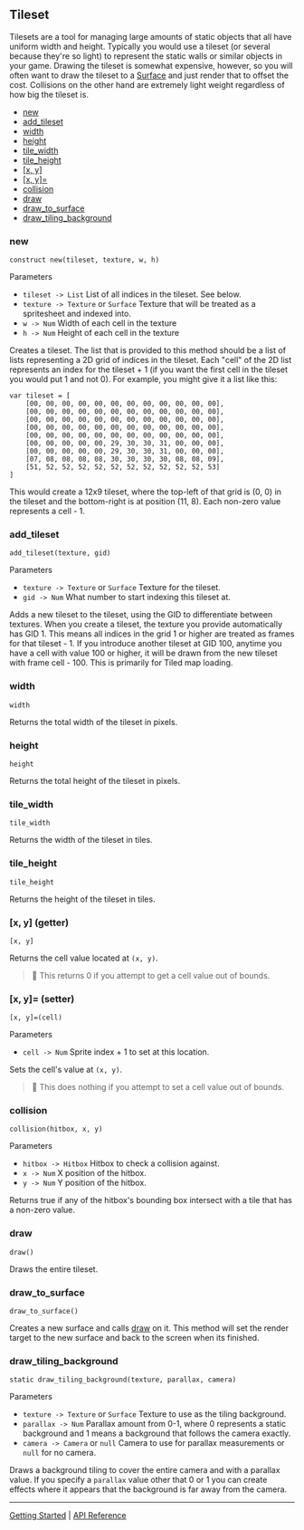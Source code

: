 ## Tileset
Tilesets are a tool for managing large amounts of static objects that all have uniform
width and height. Typically you would use a tileset (or several because they're so light)
to represent the static walls or similar objects in your game. Drawing the tileset is
somewhat expensive, however, so you will often want to draw the tileset to a [Surface](Surface.md)
and just render that to offset the cost. Collisions on the other hand are extremely light
weight regardless of how big the tileset is.

 + [new](#new)
 + [add_tileset](#add_tileset)
 + [width](#width)
 + [height](#height)
 + [tile_width](#tile_width)
 + [tile_height](#tile_height)
 + [[x, y]](#x-y-getter)
 + [[x, y]=](#x-y-setter)
 + [collision](#collision)
 + [draw](#draw)
 + [draw_to_surface](#draw_to_surface)
 + [draw_tiling_background](#draw_tiling_background)

### new
`construct new(tileset, texture, w, h)`

Parameters
 + `tileset -> List` List of all indices in the tileset. See below.
 + `texture -> Texture` or `Surface` Texture that will be treated as a spritesheet and indexed into.
 + `w -> Num` Width of each cell in the texture
 + `h -> Num` Height of each cell in the texture

Creates a tileset. The list that is provided to this method should be a list of lists
representing a 2D grid of indices in the tileset. Each "cell" of the 2D list represents
an index for the tileset + 1 (if you want the first cell in the tileset you would put 1
and not 0). For example, you might give it a list like this:

    var tileset = [
        [00, 00, 00, 00, 00, 00, 00, 00, 00, 00, 00, 00],
        [00, 00, 00, 00, 00, 00, 00, 00, 00, 00, 00, 00],
        [00, 00, 00, 00, 00, 00, 00, 00, 00, 00, 00, 00],
        [00, 00, 00, 00, 00, 00, 00, 00, 00, 00, 00, 00],
        [00, 00, 00, 00, 00, 00, 00, 00, 00, 00, 00, 00],
        [00, 00, 00, 00, 00, 29, 30, 30, 31, 00, 00, 00],
        [00, 00, 00, 00, 00, 29, 30, 30, 31, 00, 00, 00],
        [07, 08, 08, 08, 08, 30, 30, 30, 30, 08, 08, 09],
        [51, 52, 52, 52, 52, 52, 52, 52, 52, 52, 52, 53]
    ]

This would create a 12x9 tileset, where the top-left of that grid is (0, 0) in the tileset and
the bottom-right is at position (11, 8). Each non-zero value represents a cell - 1.

### add_tileset
`add_tileset(texture, gid)`

Parameters
 + `texture -> Texture` or `Surface` Texture for the tileset.
 + `gid -> Num` What number to start indexing this tileset at.

Adds a new tileset to the tileset, using the GID to differentiate between textures.
When you create a tileset, the texture you provide automatically has GID 1. This means all
indices in the grid 1 or higher are treated as frames for that tileset - 1. If you introduce
another tileset at GID 100, anytime you have a cell with value 100 or higher, it will be drawn
from the new tileset with frame cell - 100. This is primarily for Tiled map loading.

### width
`width`

Returns the total width of the tileset in pixels.

### height
`height`

Returns the total height of the tileset in pixels.

### tile_width
`tile_width`

Returns the width of the tileset in tiles.

### tile_height
`tile_height`

Returns the height of the tileset in tiles.

### [x, y] (getter)
`[x, y]`

Returns the cell value located at `(x, y)`.

> 📝 This returns 0 if you attempt to get a cell value out of bounds.

### [x, y]= (setter)
`[x, y]=(cell)`

Parameters
 + `cell -> Num` Sprite index + 1 to set at this location.

Sets the cell's value at `(x, y)`.

> 📝 This does nothing if you attempt to set a cell value out of bounds.

### collision
`collision(hitbox, x, y)`

Parameters
 + `hitbox -> Hitbox` Hitbox to check a collision against.
 + `x -> Num` X position of the hitbox.
 + `y -> Num` Y position of the hitbox.

Returns true if any of the hitbox's bounding box intersect with a tile
that has a non-zero value.

### draw
`draw()`

Draws the entire tileset.

### draw_to_surface
`draw_to_surface()`

Creates a new surface and calls [draw](#draw) on it. This method will set the render
target to the new surface and back to the screen when its finished.

### draw_tiling_background
`static draw_tiling_background(texture, parallax, camera)`

Parameters
+ `texture -> Texture` or `Surface` Texture to use as the tiling background.
+ `parallax -> Num` Parallax amount from 0-1, where 0 represents a static background and 1 means a background that follows the camera exactly.
+ `camera -> Camera` or `null` Camera to use for parallax measurements or `null` for no camera.

Draws a background tiling to cover the entire camera and with a parallax value. If you specify
a `parallax` value other that 0 or 1 you can create effects where it appears that the background
is far away from the camera. 

-----------

[Getting Started](../GettingStarted.md) | [API Reference](../API.md)